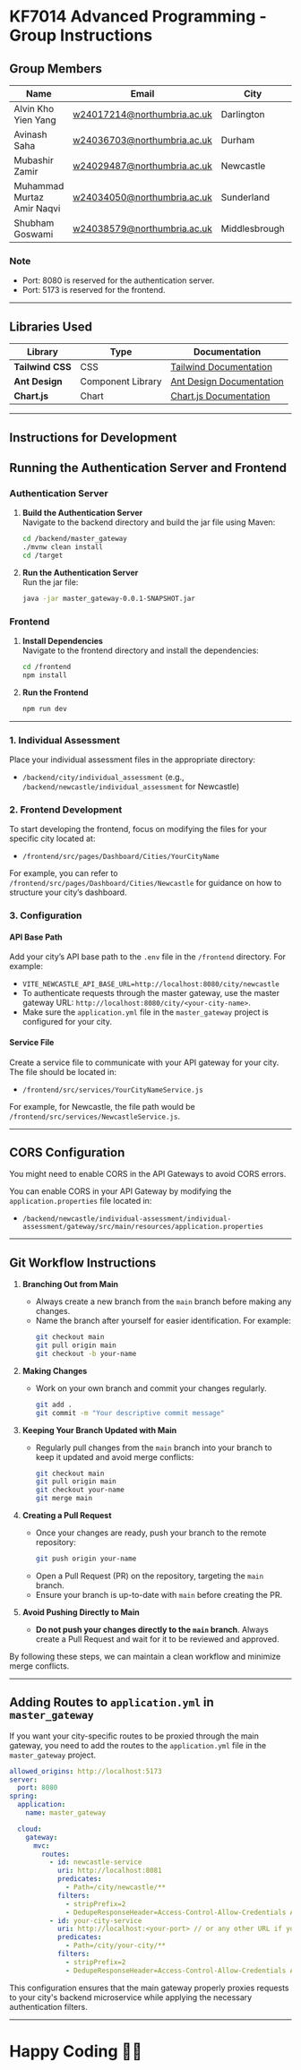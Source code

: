 # KF7014 Advanced Programming - Group Instructions

## Group Members

| Name                       | Email                       | City          | Ports |
|----------------------------|-----------------------------|---------------|-------|
| Alvin Kho Yien Yang        | w24017214@northumbria.ac.uk | Darlington    |       |  
| Avinash Saha               | w24036703@northumbria.ac.uk | Durham        |       | 
| Mubashir Zamir             | w24029487@northumbria.ac.uk | Newcastle     | 8081  | 
| Muhammad Murtaz Amir Naqvi | w24034050@northumbria.ac.uk | Sunderland    |       |   
| Shubham Goswami            | w24038579@northumbria.ac.uk | Middlesbrough |       |

### Note

- Port: 8080 is reserved for the authentication server.
- Port: 5173 is reserved for the frontend.

---

## Libraries Used

| Library          | Type              | Documentation                                      |
|------------------|-------------------|----------------------------------------------------|
| **Tailwind CSS** | CSS               | [Tailwind Documentation](https://tailwindcss.com/) |
| **Ant Design**   | Component Library | [Ant Design Documentation](https://ant.design/)    |
| **Chart.js**     | Chart             | [Chart.js Documentation](https://www.chartjs.org/) |

---

## Instructions for Development

## Running the Authentication Server and Frontend

### Authentication Server

1. **Build the Authentication Server**  
   Navigate to the backend directory and build the jar file using Maven:

   ```bash
   cd /backend/master_gateway
   ./mvnw clean install
   cd /target

2. **Run the Authentication Server**  
   Run the jar file:

   ```bash
   java -jar master_gateway-0.0.1-SNAPSHOT.jar
   ```

### Frontend

1. **Install Dependencies**  
   Navigate to the frontend directory and install the dependencies:

   ```bash
   cd /frontend
   npm install
   ```

2. **Run the Frontend**

   ```bash
   npm run dev
   ```

---

### 1. Individual Assessment

Place your individual assessment files in the appropriate directory:

- `/backend/city/individual_assessment` (e.g., `/backend/newcastle/individual_assessment` for Newcastle)

### 2. Frontend Development

To start developing the frontend, focus on modifying the files for your specific city located at:

- `/frontend/src/pages/Dashboard/Cities/YourCityName`

For example, you can refer to `/frontend/src/pages/Dashboard/Cities/Newcastle` for guidance on how to structure your
city’s dashboard.

### 3. Configuration

#### API Base Path

Add your city’s API base path to the `.env` file in the `/frontend` directory. For example:

- `VITE_NEWCASTLE_API_BASE_URL=http://localhost:8080/city/newcastle`
- To authenticate requests through the master gateway, use the master gateway URL: `http://localhost:8080/city/<your-city-name>`.
- Make sure the `application.yml` file in the `master_gateway` project is configured for your city.

#### Service File

Create a service file to communicate with your API gateway for your city. The file should be located in:

- `/frontend/src/services/YourCityNameService.js`

For example, for Newcastle, the file path would be `/frontend/src/services/NewcastleService.js`.

---

## CORS Configuration

You might need to enable CORS in the API Gateways to avoid CORS errors.

You can enable CORS in your API Gateway by modifying the `application.properties` file located in:

- `/backend/newcastle/individual-assessment/individual-assessment/gateway/src/main/resources/application.properties`

---

## Git Workflow Instructions

1. **Branching Out from Main**
   - Always create a new branch from the `main` branch before making any changes.
   - Name the branch after yourself for easier identification. For example:
     ```bash
     git checkout main
     git pull origin main
     git checkout -b your-name
     ```

2. **Making Changes**
   - Work on your own branch and commit your changes regularly.
     ```bash
     git add .
     git commit -m "Your descriptive commit message"
     ```

3. **Keeping Your Branch Updated with Main**
   - Regularly pull changes from the `main` branch into your branch to keep it updated and avoid merge conflicts:
     ```bash
     git checkout main
     git pull origin main
     git checkout your-name
     git merge main
     ```

4. **Creating a Pull Request**
   - Once your changes are ready, push your branch to the remote repository:
     ```bash
     git push origin your-name
     ```
   - Open a Pull Request (PR) on the repository, targeting the `main` branch.
   - Ensure your branch is up-to-date with `main` before creating the PR.

5. **Avoid Pushing Directly to Main**
   - **Do not push your changes directly to the `main` branch**. Always create a Pull Request and wait for it to be reviewed and approved.

By following these steps, we can maintain a clean workflow and minimize merge conflicts.

---

## Adding Routes to `application.yml` in `master_gateway`

If you want your city-specific routes to be proxied through the main gateway, you need to add the routes to the `application.yml` file in the `master_gateway` project.

```yaml
allowed_origins: http://localhost:5173
server:
  port: 8080
spring:
  application:
    name: master_gateway

  cloud:
    gateway:
      mvc:
        routes:
          - id: newcastle-service
            uri: http://localhost:8081
            predicates:
              - Path=/city/newcastle/**
            filters:
              - stripPrefix=2
              - DedupeResponseHeader=Access-Control-Allow-Credentials Access-Control-Allow-Origin
          - id: your-city-service
            uri: http://localhost:<your-port> // or any other URL if your service is hosted elsewhere
            predicates:
              - Path=/city/your-city/**
            filters:
              - stripPrefix=2
              - DedupeResponseHeader=Access-Control-Allow-Credentials Access-Control-Allow-Origin
```

This configuration ensures that the main gateway properly proxies requests to your city's backend microservice while applying the necessary authentication filters.

---

# Happy Coding 🧑‍💻

